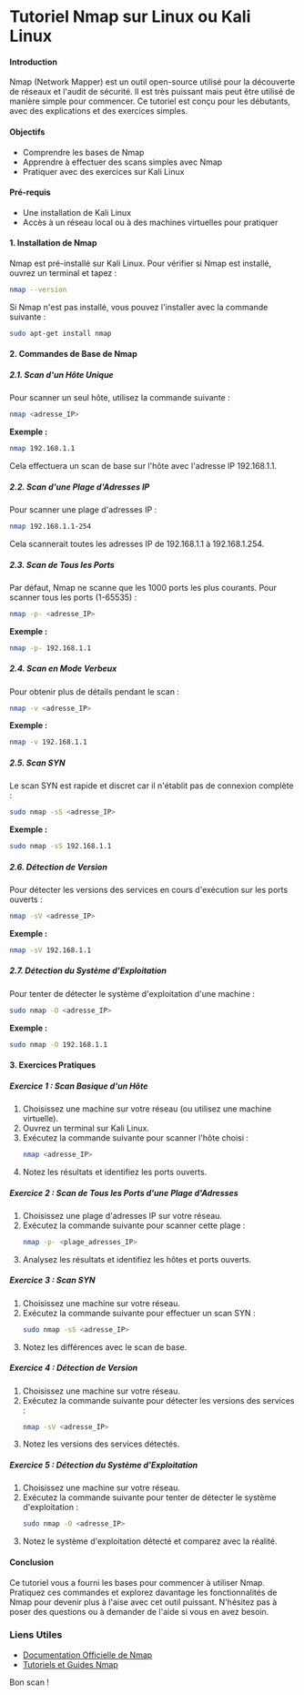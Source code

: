 # Tutoriel Nmap sur Linux ou Kali Linux

#### Introduction
Nmap (Network Mapper) est un outil open-source utilisé pour la découverte de réseaux et l'audit de sécurité. Il est très puissant mais peut être utilisé de manière simple pour commencer. Ce tutoriel est conçu pour les débutants, avec des explications et des exercices simples.

#### Objectifs
- Comprendre les bases de Nmap
- Apprendre à effectuer des scans simples avec Nmap
- Pratiquer avec des exercices sur Kali Linux

#### Pré-requis
- Une installation de Kali Linux
- Accès à un réseau local ou à des machines virtuelles pour pratiquer

#### 1. Installation de Nmap
Nmap est pré-installé sur Kali Linux. Pour vérifier si Nmap est installé, ouvrez un terminal et tapez :
```sh
nmap --version
```
Si Nmap n'est pas installé, vous pouvez l'installer avec la commande suivante :
```sh
sudo apt-get install nmap
```

#### 2. Commandes de Base de Nmap

##### 2.1. Scan d'un Hôte Unique
Pour scanner un seul hôte, utilisez la commande suivante :
```sh
nmap <adresse_IP>
```
**Exemple :**
```sh
nmap 192.168.1.1
```
Cela effectuera un scan de base sur l'hôte avec l'adresse IP 192.168.1.1.

##### 2.2. Scan d'une Plage d'Adresses IP
Pour scanner une plage d'adresses IP :
```sh
nmap 192.168.1.1-254
```
Cela scannerait toutes les adresses IP de 192.168.1.1 à 192.168.1.254.

##### 2.3. Scan de Tous les Ports
Par défaut, Nmap ne scanne que les 1000 ports les plus courants. Pour scanner tous les ports (1-65535) :
```sh
nmap -p- <adresse_IP>
```
**Exemple :**
```sh
nmap -p- 192.168.1.1
```

##### 2.4. Scan en Mode Verbeux
Pour obtenir plus de détails pendant le scan :
```sh
nmap -v <adresse_IP>
```
**Exemple :**
```sh
nmap -v 192.168.1.1
```

##### 2.5. Scan SYN
Le scan SYN est rapide et discret car il n'établit pas de connexion complète :
```sh
sudo nmap -sS <adresse_IP>
```
**Exemple :**
```sh
sudo nmap -sS 192.168.1.1
```

##### 2.6. Détection de Version
Pour détecter les versions des services en cours d'exécution sur les ports ouverts :
```sh
nmap -sV <adresse_IP>
```
**Exemple :**
```sh
nmap -sV 192.168.1.1
```

##### 2.7. Détection du Système d'Exploitation
Pour tenter de détecter le système d'exploitation d'une machine :
```sh
sudo nmap -O <adresse_IP>
```
**Exemple :**
```sh
sudo nmap -O 192.168.1.1
```

#### 3. Exercices Pratiques

##### Exercice 1 : Scan Basique d'un Hôte
1. Choisissez une machine sur votre réseau (ou utilisez une machine virtuelle).
2. Ouvrez un terminal sur Kali Linux.
3. Exécutez la commande suivante pour scanner l'hôte choisi :
   ```sh
   nmap <adresse_IP>
   ```
4. Notez les résultats et identifiez les ports ouverts.

##### Exercice 2 : Scan de Tous les Ports d'une Plage d'Adresses
1. Choisissez une plage d'adresses IP sur votre réseau.
2. Exécutez la commande suivante pour scanner cette plage :
   ```sh
   nmap -p- <plage_adresses_IP>
   ```
3. Analysez les résultats et identifiez les hôtes et ports ouverts.

##### Exercice 3 : Scan SYN
1. Choisissez une machine sur votre réseau.
2. Exécutez la commande suivante pour effectuer un scan SYN :
   ```sh
   sudo nmap -sS <adresse_IP>
   ```
3. Notez les différences avec le scan de base.

##### Exercice 4 : Détection de Version
1. Choisissez une machine sur votre réseau.
2. Exécutez la commande suivante pour détecter les versions des services :
   ```sh
   nmap -sV <adresse_IP>
   ```
3. Notez les versions des services détectés.

##### Exercice 5 : Détection du Système d'Exploitation
1. Choisissez une machine sur votre réseau.
2. Exécutez la commande suivante pour tenter de détecter le système d'exploitation :
   ```sh
   sudo nmap -O <adresse_IP>
   ```
3. Notez le système d'exploitation détecté et comparez avec la réalité.

#### Conclusion
Ce tutoriel vous a fourni les bases pour commencer à utiliser Nmap. Pratiquez ces commandes et explorez davantage les fonctionnalités de Nmap pour devenir plus à l'aise avec cet outil puissant. N'hésitez pas à poser des questions ou à demander de l'aide si vous en avez besoin.

### Liens Utiles
- [Documentation Officielle de Nmap](https://nmap.org/book/man.html)
- [Tutoriels et Guides Nmap](https://nmap.org/docs.html)

Bon scan !
